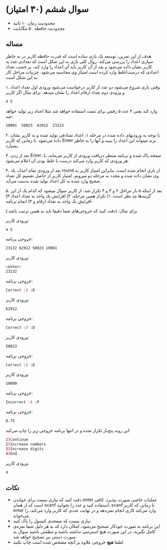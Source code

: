# سوال ششم (۳۰ امتیاز)

+ محدودیت زمان ۱۰ ثانیه
+ محدودیت حافظه ۵۰ مگابایت

## مساله

هدف از اين تمرين، توسعه یک بازی ساده است كه قدرت حافظه كاربر در به خاطر سپاری اعداد را بررسی می‌کند. روال كلی بازی به اين شكل است كه تعدادی عدد به كاربر نشان داده می‌شود و بعد از آن كاربر بايد آن اعداد را وارد كند، بر حسب تعداد اعدادی كه درست/غلط وارد كرده است امتياز وی محاسبه می‌شود. جزييات مراحل كار به اين شكل است.

۱. وقتی بازی شروع می‌شود دو عدد از كاربر درخواست می‌شود ورودی اول تعداد اعداد و ورودی دوم تعداد ارقام اعداد را نشان ميدهد. برای مثال اگر كاربر

```sh
4 5
```


وارد كند یعنی ۴ عدد ۵ رقمی برای تست استفاده خواهد شد مثلا اعداد زير توليد خواهد شد:

```sh
10001  50023  62912  23123
```


۲. با توجه به وروديهای داده شده در مرحله ۱، اعداد تصادفی توليد شده و به كاربر نشان داده می‌شود. تا زمانی كه كاربر Enter نزند ميتواند اين اعداد را ببيند و آنها را به خاطر بسپارد.

۳. بعد از زدن Enter، صفحه پاک شده و برنامه منتظر دريافت ورودی از كاربر می‌ماند، با هر ورودی كه كاربر وارد می‌کند درست يا غلط بودن آن اعلام می‌شود.

۴. بعد از ورودی تمام اعداد، يك round از بازي انجام شده است، بنابراين امتياز كاربر به وی نشان داده شده و مجدد به مرحله دو ميرويم. امتياز كاربر از حاصل تقسيم كل تعداد صحيح وارد شده به كل اعداد توليد شده بدست می‌آید.

۵. بعد از اينكه ۵ بار مراحل ۲ و ۳ و ۴ تكرار شد، از كاربر سوال ميشود كه کدام یک از اين گزينه‌ها مد نظر است: ۱) تكرار همين مرحله، ۲) افزايش يك واحد به تعداد اعداد ۳) افزايش يك واحد به تعداد ارقام و ۴) اتمام برنامه.

برای مثال:‌ (دقت کنید که خروجی‌های شما دقیقا باید به همین ترتیب باشد.)

ورودی کاربر:

```sh
4 5
```

خروجی برنامه:

```sh
23132 62912 50023 10001
```

ورودی کاربر:

```sh
<enter>
23132
```

خروجی برنامه:

```sh
Correct :) :D
```

ورودی کاربر:

```sh
62912
```

خروجی برنامه:

```sh
Correct :) :D
```

ورودی کاربر:

```sh
50023
```

خروجی برنامه:

```sh
Correct :) :D
```

ورودی کاربر:

```sh
10000
```

خروجی برنامه:

```sh
Incorrect :( :P
```

خروجی برنامه:

```sh
0.75
```

این روند پنج‌بار تکرار شده و در انتها برنامه خروجی زیر را چاپ می‌کند:

```sh
1)Continue
2)Increase numbers
3)Increase digits
4)End
```

ورودی کاربر:

```sh
4
```


## نکات

+ دقت کنید که نیازی نیست برای خواندن enter عملیات خاصی صورت بپذیرد. کافی است که از همان scanf استفاده کنید و عدد را بخوانید، scanf تا زمانی که کاربر enter وارد می‌کند کاری انجام نمی‌دهد و در نهایت عددی که کاربر وارد می‌کند، را می‌خواند.
+ نیازی نیست که صفحه‌ی کنسول را پاک کنید.
+ این برنامه به صورت خودکار تصحیح می‌شود، امکان دارد که به هر دلیل شما نمره‌ی کامل نگیرید، در این صورت هیچ استرسی نداشته باشید و مطمئن باشید سوال به صورت دستی نیز تصحیح خواهد شد.
+ لطفا **هیچ** خروجی علاوه بر آنچه مشخص شده است چاپ نکنید.
